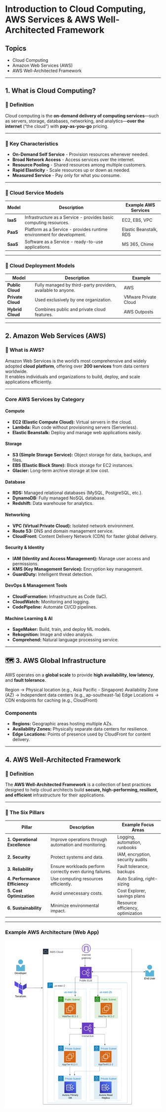 # Introduction to Cloud Computing, AWS Services & AWS Well-Architected Framework

## Topics
- Cloud Computing
- Amazon Web Services (AWS)
- AWS Well-Architected Framework

---

## 1. What is Cloud Computing?

### 🔹 Definition
Cloud computing is the **on-demand delivery of computing services**—such as servers, storage, databases, networking, and analytics—**over the internet** (“the cloud”) with **pay-as-you-go** pricing.

---

### 🔹 Key Characteristics
- **On-Demand Self Service** - Provision resources whenever needed.
- **Broad Network Access** - Access services over the internet.
- **Resource Pooling** - Shared resources among multiple customers.
- **Rapid Elasticity** - Scale resources up or down as needed.
- **Measured Service** - Pay only for what you consume.

---

### 🔹 Cloud Service Models

| Model | Description | Example AWS Services |
|--------|--------------|----------------------|
| **IaaS** | Infrastructure as a Service - provides basic computing resources. | EC2, EBS, VPC |
| **PaaS** | Platform as a Service - provides runtime environment for development. | Elastic Beanstalk, RDS |
| **SaaS** | Software as a Service - ready-to-use applications. | MS 365, Chime |

---

### 🔹 Cloud Deployment Models

| Model | Description | Example |
|--------|--------------|----------|
| **Public Cloud** | Fully managed by third-party providers, available to anyone. | AWS |
| **Private Cloud** | Used exclusively by one organization. | VMware Private Cloud |
| **Hybrid Cloud** | Combines public and private cloud features. | AWS Outposts |

---

## 2. Amazon Web Services (AWS)

### 🔹 What is AWS?
Amazon Web Services is the world’s most comprehensive and widely adopted **cloud platform**, offering over **200 services** from data centers worldwide.  
It enables individuals and organizations to build, deploy, and scale applications efficiently.

---

### Core AWS Services by Category

#### Compute
- **EC2 (Elastic Compute Cloud):** Virtual servers in the cloud.  
- **Lambda:** Run code without provisioning servers (Serverless).  
- **Elastic Beanstalk:** Deploy and manage web applications easily.

#### Storage
- **S3 (Simple Storage Service):** Object storage for data, backups, and files.  
- **EBS (Elastic Block Store):** Block storage for EC2 instances.  
- **Glacier:** Long-term archive storage at low cost.

#### Database
- **RDS:** Managed relational databases (MySQL, PostgreSQL, etc.).  
- **DynamoDB:** Fully managed NoSQL database.  
- **Redshift:** Data warehouse for analytics.

#### Networking
- **VPC (Virtual Private Cloud):** Isolated network environment.  
- **Route 53:** DNS and domain management service.  
- **CloudFront:** Content Delivery Network (CDN) for faster global delivery.

#### Security & Identity
- **IAM (Identity and Access Management):** Manage user access and permissions.  
- **KMS (Key Management Service):** Encryption key management.  
- **GuardDuty:** Intelligent threat detection.

#### DevOps & Management Tools
- **CloudFormation:** Infrastructure as Code (IaC).  
- **CloudWatch:** Monitoring and logging.  
- **CodePipeline:** Automate CI/CD pipelines.

#### Machine Learning & AI
- **SageMaker:** Build, train, and deploy ML models.  
- **Rekognition:** Image and video analysis.  
- **Comprehend:** Natural language processing service.

---

## 🗺️ 3. AWS Global Infrastructure

AWS operates on a **global scale** to provide **high availability, low latency**, and **fault tolerance**.

Region → Physical location (e.g., Asia Pacific - Singapore)
Availability Zone (AZ) → Independent data centers (e.g., ap-southeast-1a)
Edge Locations → CDN endpoints for caching (e.g., CloudFront)


### Components
- **Regions:** Geographic areas hosting multiple AZs.  
- **Availability Zones:** Physically separate data centers for resilience.  
- **Edge Locations:** Points of presence used by CloudFront for content delivery.

---

## 4. AWS Well-Architected Framework

### 🔹 Definition
The **AWS Well-Architected Framework** is a collection of best practices designed to help cloud architects build **secure, high-performing, resilient, and efficient** infrastructure for their applications.

---

### 🔹 The Six Pillars

| Pillar | Description | Example Focus Areas |
|--------|--------------|--------------------|
| **1. Operational Excellence** | Improve operations through automation and monitoring. | Logging, automation, runbooks |
| **2. Security** | Protect systems and data. | IAM, encryption, security audits |
| **3. Reliability** | Ensure workloads perform correctly even during failures. | Fault tolerance, backups |
| **4. Performance Efficiency** | Use computing resources efficiently. | Auto Scaling, right-sizing |
| **5. Cost Optimization** | Avoid unnecessary costs. | Cost Explorer, savings plans |
| **6. Sustainability** | Minimize environmental impact. | Resource efficiency, optimization |

---

### Example AWS Architecture (Web App)

![Architecture](/week0/3-Tier-App-AWS.png)
